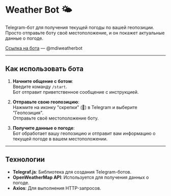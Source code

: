 # Weather Bot 🌤️

Telegram-бот для получения текущей погоды по вашей геопозиции. Просто отправьте боту своё местоположение, и он покажет актуальные данные о погоде.

[Ссылка на бота](https://t.me/mdiweatherbot) — @mdiweatherbot

---

## Как использовать бота

1. **Начните общение с ботом**:  
   Введите команду `/start`.  
   Бот отправит приветственное сообщение с инструкцией.

2. **Отправьте свою геопозицию**:  
   Нажмите на иконку "скрепки" (📎) в Telegram и выберите "Геопозиция".  
   Отправьте своё местоположение боту.

3. **Получите данные о погоде**:  
   Бот обработает вашу геопозицию и отправит вам информацию о текущей погоде в вашем местоположении.

---

## Технологии

- **Telegraf.js**: Библиотека для создания Telegram-ботов.
- **OpenWeatherMap API**: Используется для получения данных о погоде.
- **Axios**: Для выполнения HTTP-запросов.
